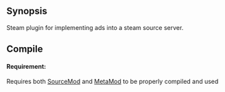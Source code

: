 ## Synopsis

Steam plugin for implementing ads into a steam source server.

## Compile

#### Requirement:

Requires both [SourceMod](https://www.sourcemod.net) and [MetaMod](https://www.sourcemm.net/) to be properly compiled and used
